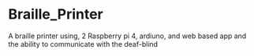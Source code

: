 # Braille_Printer
A braille printer using, 2 Raspberry pi 4, ardiuno, and web based app and the ability to communicate with the deaf-blind
